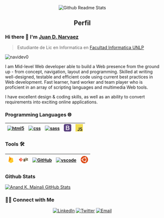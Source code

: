 <p align="center">
 <img width="100px" src="https://res.cloudinary.com/anuraghazra/image/upload/v1594908242/logo_ccswme.svg" align="center" alt="Github Readme Stats" />
 <h2 align="center">Perfil</h2>
</p>

### Hi there 👋 I'm [Juan D. Narvaez](https://www.linkedin.com/in/juan-david-narv%C3%A1ez-s-9ba764108/)
> Estudiante de Lic en Informatica en [Facultad Informatica UNLP](https://www.info.unlp.edu.ar/)


<img src="https://komarev.com/ghpvc/?username=navidev0" alt="navidev0" />

<div>
 <p>
I am Mid-level Web developer able to build a Web presence from the ground up - from concept, navigation, layout and programming. Skilled at writing well-designed, testable and efficient code using current best practices in Web development. Fast learner, hard worker and team player who is proficient in an array of scripting languages and multimedia Web tools.

I have excellent design & coding skills, as well as an ability to convert requirements into exciting online applications.
</p>
</div>

### Programming Languages 🌐
| [<img src="https://cdn.worldvectorlogo.com/logos/html-5.svg" alt="html5" width="24">](https://developer.mozilla.org/es/docs/HTML/HTML5) | [<img src="https://cdn.worldvectorlogo.com/logos/css-3.svg" alt="css" width="24">](https://developer.mozilla.org/es/docs/Web/CSS)  | [<img src="https://cdn.worldvectorlogo.com/logos/sass-1.svg" alt="sass" width="30">](https://sass-lang.com/)  |  [<img src="https://raw.githubusercontent.com/github/explore/80688e429a7d4ef2fca1e82350fe8e3517d3494d/topics/bootstrap/bootstrap.png" alt="Bootstrap" width="24">](https://getbootstrap.com/) |  [<img src="https://raw.githubusercontent.com/github/explore/80688e429a7d4ef2fca1e82350fe8e3517d3494d/topics/javascript/javascript.png" alt="jQuery" width="24">](https://jquery.com/) 
|---|---|---|---|---|
 
### Tools 🛠️

| [<img src="https://raw.githubusercontent.com/github/explore/80688e429a7d4ef2fca1e82350fe8e3517d3494d/topics/firebase/firebase.png" alt="firebase" width="24">](https://firebase.google.com/) | [<img src="https://raw.githubusercontent.com/github/explore/80688e429a7d4ef2fca1e82350fe8e3517d3494d/topics/git/git.png" alt="Git" width="30">](https://git-scm.com/) | [<img src="https://cdn.worldvectorlogo.com/logos/github-1.svg" alt="GitHub" width="24">](https://git-scm.com/) | [<img src="https://upload.wikimedia.org/wikipedia/commons/thumb/2/2d/Visual_Studio_Code_1.18_icon.svg/1200px-Visual_Studio_Code_1.18_icon.svg.png" alt="vscode" width="24">](https://code.visualstudio.com/) | [<img src="https://raw.githubusercontent.com/github/explore/80688e429a7d4ef2fca1e82350fe8e3517d3494d/topics/ubuntu/ubuntu.png" alt="Ubuntu" width="24">](https://ubuntu.com/)  |
|---|---|---|---|---|

### Github Stats

[![Anand K. Mainali GitHub Stats](https://github-readme-stats.vercel.app/api?username=navidev0&show_icons=true&count_private=true)](https://github.com/navide0)

<h3> 🤝🏻 Connect with Me </h3>

<p align="center">
<a href="https://www.linkedin.com/in/juan-david-narv%C3%A1ez-s-9ba764108/" target="_blank"><img alt="LinkedIn" src="https://img.shields.io/badge/LinkedIn-@JuanDavid-blue?style=flat&logo=linkedin"></a>
<a href="https://twitter.com/naviDev0" target="_blank"><img alt="Twitter" src="https://img.shields.io/badge/twitter-@naviDev0-blue?style=flat&logo=Twitter"></a>
<a href="mailto:juand.ns07@gmail.com"><img alt="Email" src="https://img.shields.io/badge/Email-juand.ns07@gmail.com-blue?style=flat&logo=gmail"></a>
</p>

